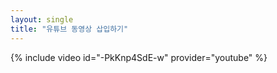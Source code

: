 ```yaml
---
layout: single
title: "유튜브 동영상 삽입하기"
---
```


{% include video id="-PkKnp4SdE-w" provider="youtube" %}
